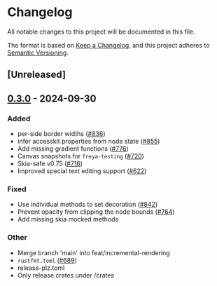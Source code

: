 # Changelog

All notable changes to this project will be documented in this file.

The format is based on [Keep a Changelog](https://keepachangelog.com/en/1.0.0/),
and this project adheres to [Semantic Versioning](https://semver.org/spec/v2.0.0.html).

## [Unreleased]

## [0.3.0](https://github.com/zuiyu1998/freya/compare/freya-engine-v0.2.2...freya-engine-v0.3.0) - 2024-09-30

### Added

- per-side border widths ([#836](https://github.com/zuiyu1998/freya/pull/836))
- infer accesskit properties from node state ([#855](https://github.com/zuiyu1998/freya/pull/855))
- Add missing gradient functions ([#776](https://github.com/zuiyu1998/freya/pull/776))
- Canvas snapshots for `freya-testing` ([#720](https://github.com/zuiyu1998/freya/pull/720))
- Skia-safe v0.75 ([#716](https://github.com/zuiyu1998/freya/pull/716))
- Improved special text editing support ([#622](https://github.com/zuiyu1998/freya/pull/622))

### Fixed

- Use individual methods to set decoration ([#842](https://github.com/zuiyu1998/freya/pull/842))
- Prevent opacity from clipping the node bounds ([#764](https://github.com/zuiyu1998/freya/pull/764))
- Add missing skia mocked methods

### Other

- Merge branch 'main' into feat/incremental-rendering
- `rustfmt.toml` ([#689](https://github.com/zuiyu1998/freya/pull/689))
- release-plz.toml
- Only release crates under /crates
